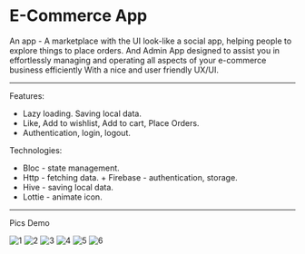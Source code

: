 # E-Commerce App

An app - A marketplace with the UI look-like a social app, helping people to explore things to place orders. And Admin App designed to assist you in effortlessly managing and operating all aspects of your e-commerce business efficiently With a nice and user friendly UX/UI.

---

Features:

- Lazy loading. Saving local data.
- Like, Add to wishlist, Add to cart, Place Orders.
- Authentication, login, logout.

Technologies:

- Bloc - state management.
- Http - fetching data. + Firebase - authentication, storage.
- Hive - saving local data.
- Lottie - animate icon.

---

Pics Demo

![1](demo_pics/simulator_screenshot_7FD563A0-7A7C-4787-B735-B0D83F475839.png) ![2](demo_pics/simulator_screenshot_9F38E31C-8A31-40A2-BC57-E4ACB7C40C5B.png) ![3](demo_pics/simulator_screenshot_668FB714-189D-4A11-B11D-41FE6DD1205C.png) ![4](demo_pics/simulator_screenshot_0065721F-65D9-42CC-99EB-965B755559F2.png) ![5](demo_pics/simulator_screenshot_A57B8C05-2180-461B-A2DB-9B71363291C0.png) ![6](demo_pics/simulator_screenshot_B42E231B-C986-421F-A1AA-DD0B66D09B6F.png)
